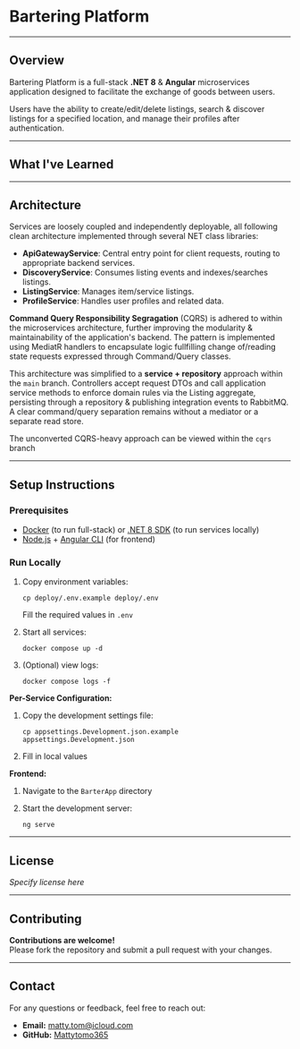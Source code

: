 # Bartering Platform

---

## Overview

Bartering Platform is a full-stack **.NET 8** & **Angular** microservices application designed to facilitate the exchange of goods between users.

Users have the ability to create/edit/delete listings, search & discover listings for a specified location, and manage their profiles after authentication.

---

## What I've Learned



---

## Architecture

Services are loosely coupled and independently deployable, all following clean architecture implemented through several NET class libraries:

- **ApiGatewayService**: Central entry point for client requests, routing to appropriate backend services.
- **DiscoveryService**: Consumes listing events and indexes/searches listings.
- **ListingService**: Manages item/service listings.
- **ProfileService**: Handles user profiles and related data.

**Command Query Responsibility Segragation** (CQRS) is adhered to within the microservices architecture, further improving the modularity & maintainability of the application's backend. The pattern is implemented using MediatR handlers to encapsulate logic fullfilling change of/reading state requests expressed through Command/Query classes.

This architecture was simplified to a **service + repository** approach within the `main` branch. Controllers accept request DTOs and call application service methods to enforce domain rules via the Listing aggregate, persisting through a repository & publishing integration events to RabbitMQ. A clear command/query separation remains without a mediator or a separate read store.

The unconverted CQRS-heavy approach can be viewed within the `cqrs` branch

---

## Setup Instructions

### Prerequisites
- [Docker](https://www.docker.com/) (to run full-stack) or [.NET 8 SDK](https://dotnet.microsoft.com/en-us/download/dotnet/8.0) (to run services locally)
- [Node.js](https://nodejs.org/) + [Angular CLI](https://angular.dev/tools/cli) (for frontend)

### Run Locally

1. Copy environment variables:
    ```
    cp deploy/.env.example deploy/.env
    ```
   Fill the required values in `.env`

2. Start all services:
    ```
    docker compose up -d
    ```

3. (Optional) view logs:
    ```
    docker compose logs -f
    ```

**Per-Service Configuration:**

1. Copy the development settings file:
    ```
    cp appsettings.Development.json.example appsettings.Development.json
    ```

2. Fill in local values

**Frontend:**

1. Navigate to the `BarterApp` directory

2. Start the development server:
    ```
    ng serve
    ```

---

## License

*Specify license here*

---
## Contributing

**Contributions are welcome!**  
Please fork the repository and submit a pull request with your changes.

---

## Contact

For any questions or feedback, feel free to reach out:

- **Email:** matty.tom@icloud.com
- **GitHub:** [Mattytomo365](https://github.com/Mattytomo365)
